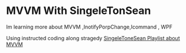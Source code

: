 # MVVM With SingeleTonSean
Im learning more about MVVM ,InotifyPorpChange,Icommand , WPF 

Using instructed coding along stragedy 
<a href="https://www.youtube.com/playlist?list=PLA8ZIAm2I03hS41Fy4vFpRw8AdYNBXmNm">SingeleToneSean Playlist about MVVM </a>
